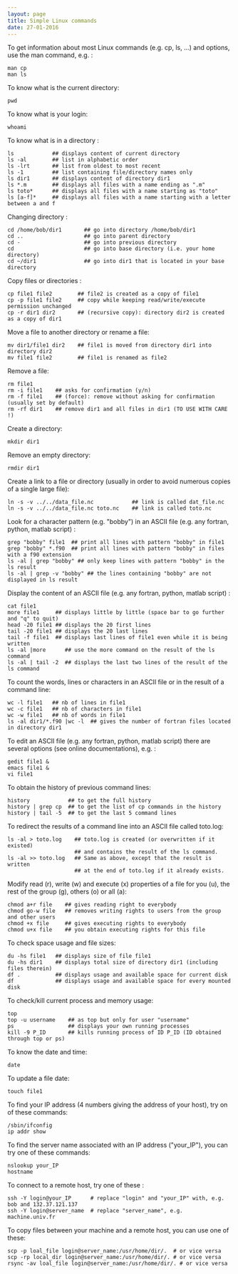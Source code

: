 ```yaml
---
layout: page
title: Simple Linux commands
date: 27-01-2016
---
```


To get information about most Linux commands (e.g. cp, ls, ...) and options, use the man command, e.g. :
```shell
man cp
man ls
```

To know what is the current directory:
```shell
pwd
```

To know what is your login:
```shell
whoami
```

To know what is in a directory :
```shell
ls            ## displays content of current directory
ls -al        ## list in alphabetic order
ls -lrt       ## list from oldest to most recent
ls -1         ## list containing file/directory names only
ls dir1       ## displays content of directory dir1 
ls *.m        ## displays all files with a name ending as ".m"
ls toto*      ## displays all files with a name starting as "toto" 
ls [a-f]*     ## displays all files with a name starting with a letter between a and f
```

Changing directory :
```shell
cd /home/bob/dir1       ## go into directory /home/bob/dir1
cd ..                   ## go into parent directory
cd -                    ## go into previous directory
cd                      ## go into base directory (i.e. your home directory)
cd ~/dir1               ## go into dir1 that is located in your base directory 
```

Copy files or directories :
```shell
cp file1 file2        ## file2 is created as a copy of file1
cp -p file1 file2     ## copy while keeping read/write/execute permission unchanged
cp -r dir1 dir2       ## (recursive copy): directory dir2 is created as a copy of dir1 
```

Move a file to another directory or rename a file:
```shell
mv dir1/file1 dir2    ## file1 is moved from directory dir1 into directory dir2
mv file1 file2        ## file1 is renamed as file2
```

Remove a file:
```shell
rm file1
rm -i file1    ## asks for confirmation (y/n)
rm -f file1    ## (force): remove without asking for confirmation (usually set by default)
rm -rf dir1    ## remove dir1 and all files in dir1 (TO USE WITH CARE !)
```

Create a directory:
```shell
mkdir dir1
```

Remove an empty directory:
```shell
rmdir dir1
```

Create a link to a file or directory (usually in order to avoid numerous copies of a single large file):
```shell
ln -s -v ../../data_file.nc            ## link is called dat_file.nc
ln -s -v ../../data_file.nc toto.nc    ## link is called toto.nc
```

Look for a character pattern (e.g. "bobby") in an ASCII file (e.g. any fortran, python, matlab script) :
```shell
grep "bobby" file1  ## print all lines with pattern "bobby" in file1
grep "bobby" *.f90  ## print all lines with pattern "bobby" in files with a f90 extension
ls -al | grep "bobby" ## only keep lines with pattern "bobby" in the ls result
ls -al | grep -v "bobby" ## the lines containing "bobby" are not displayed in ls result
```

Display the content of an ASCII file (e.g. any fortran, python, matlab script) :
```shell
cat file1
more file1     ## displays little by little (space bar to go further and "q" to quit) 
head -20 file1 ## displays the 20 first lines
tail -20 file1 ## displays the 20 last lines
tail -f file1  ## displays last lines of file1 even while it is being written
ls -al |more      ## use the more command on the result of the ls command
ls -al | tail -2  ## displays the last two lines of the result of the ls command
```

To count the words, lines or characters in an ASCII file or in the result of a command line:
```shell
wc -l file1   ## nb of lines in file1
wc -c file1   ## nb of characters in file1
wc -w file1   ## nb of words in file1
ls -al dir1/*.f90 |wc -l  ## gives the number of fortran files located in directory dir1
```

To edit an ASCII file (e.g. any fortran, python, matlab script) there are several options (see online documentations), e.g. :
```shell
gedit file1 &
emacs file1 &
vi file1  
```

To obtain the history of previous command lines:
```shell
history            ## to get the full history
history | grep cp  ## to get the list of cp commands in the history
history | tail -5  ## to get the last 5 command lines    
```

To redirect the results of a command line into an ASCII file called toto.log:
```shell
ls -al > toto.log    ## toto.log is created (or overwritten if it existed) 
                     ## and contains the result of the ls command.
ls -al >> toto.log   ## Same as above, except that the result is written 
                     ## at the end of toto.log if it already exists. 
```

Modify read (r), write (w) and execute (x) properties of a file for you (u), the rest of the group (g), others (o) or all (a):
```shell
chmod a+r file    ## gives reading right to everybody
chmod go-w file   ## removes writing rights to users from the group and other users
chmod +x file     ## gives executing rights to everybody
chmod u+x file    ## you obtain executing rights for this file
```

To check space usage and file sizes:
```shell
du -hs file1   ## displays size of file file1
du -hs dir1    ## displays total size of directory dir1 (including files therein)
df .           ## displays usage and available space for current disk
df             ## displays usage and available space for every mounted disk
```

To check/kill current process and memory usage:
```shell
top
top -u username    ## as top but only for user "username" 
ps                 ## displays your own running processes
kill -9 P_ID       ## kills running process of ID P_ID (ID obtained through top or ps)
```

To know the date and time:
```shell
date
```

To update a file date:
```shell
touch file1
```

To find your IP address (4 numbers giving the address of your host), try on of these commands:
```shell
/sbin/ifconfig
ip addr show
```

To find the server name associated with an IP address ("your_IP"), you can try one of these commands:
```shell
nslookup your_IP
hostname
```

To connect to a remote host, try one of these :
```shell
ssh -Y login@your_IP      # replace "login" and "your_IP" with, e.g. bob and 132.37.121.137
ssh -Y login@server_name  # replace "server_name", e.g. machine.univ.fr
```

To copy files between your machine and a remote host, you can use one of these:
```shell
scp -p loal_file login@server_name:/usr/home/dir/.  # or vice versa
scp -rp local_dir login@server_name:/usr/home/dir/. # or vice versa
rsync -av loal_file login@server_name:/usr/home/dir/. # or vice versa
```
